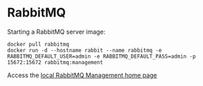 # RabbitMQ

Starting a RabbitMQ server image:

```
docker pull rabbitmq
docker run -d --hostname rabbit --name rabbitmq -e RABBITMQ_DEFAULT_USER=admin -e RABBITMQ_DEFAULT_PASS=admin -p 15672:15672 rabbitmq:management
```

Access the [local RabbitMQ Management home page](localhost:15672)